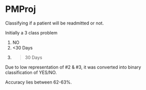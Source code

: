 # PMProj
Classifying if a patient will be readmitted or not.

Initially a 3 class problem
1. NO
2. <30 Days
3. >30 Days

Due to low representation of #2 & #3, it was converted into binary classification of YES/NO.

Accuracy lies between 62-63%.